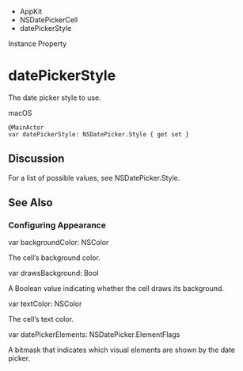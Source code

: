 

- AppKit
- NSDatePickerCell
-  datePickerStyle 

Instance Property

# datePickerStyle

The date picker style to use.

macOS

``` source
@MainActor
var datePickerStyle: NSDatePicker.Style { get set }
```

## Discussion

For a list of possible values, see NSDatePicker.Style.

## See Also

### Configuring Appearance

var backgroundColor: NSColor

The cell’s background color.

var drawsBackground: Bool

A Boolean value indicating whether the cell draws its background.

var textColor: NSColor

The cell’s text color.

var datePickerElements: NSDatePicker.ElementFlags

A bitmask that indicates which visual elements are shown by the date picker.

